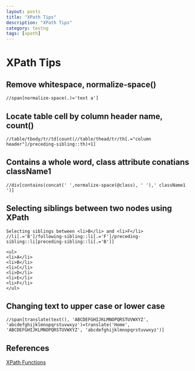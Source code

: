 ```yaml
---
layout: posts
title: "XPath Tips"
description: "XPath Tips"
category: testng
tags: [xpath]
---
```


# XPath Tips

## Remove whitespace, normalize-space()

```
//span[normalize-space(.)='text a']
```

## Locate table cell by column header name, count()

```
//table/tbody/tr/td[count(//table/thead/tr/th[.="column header"]/preceding-sibling::th)+1]
```

## Contains a whole word, class attribute conatians className1
```
//div[contains(concat(' ',normalize-space(@class), ' '),' className1 ')]
```

## Selecting siblings between two nodes using XPath
```
Selecting siblings between <li>B</li> and <li>F</li>
//li[.='B']/following-sibling::li[.='F']/preceding-sibling::li[preceding-sibling::li[.='B']]

<ul>
<li>A</li>
<li>B</li>
<li>C</li>
<li>D</li>
<li>E</li>
<li>F</li>
</ul>
```

## Changing text to upper case or lower case
```
//span[translate(text(), 'ABCDEFGHIJKLMNOPQRSTUVWXYZ', 'abcdefghijklmnopqrstuvwxyz')=translate('Home', 'ABCDEFGHIJKLMNOPQRSTUVWXYZ', 'abcdefghijklmnopqrstuvwxyz')]
```

## References
[XPath Functions](http://www.w3schools.com/xpath/xpath_functions.asp)


